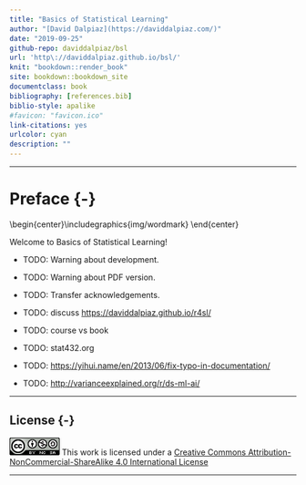 ```yaml
--- 
title: "Basics of Statistical Learning"
author: "[David Dalpiaz](https://daviddalpiaz.com/)"
date: "2019-09-25"
github-repo: daviddalpiaz/bsl
url: 'http\://daviddalpiaz.github.io/bsl/'
knit: "bookdown::render_book"
site: bookdown::bookdown_site
documentclass: book
bibliography: [references.bib]
biblio-style: apalike
#favicon: "favicon.ico"
link-citations: yes
urlcolor: cyan
description: ""
---
```




***

# Preface {-}


\begin{center}\includegraphics{img/wordmark} \end{center}

Welcome to Basics of Statistical Learning! 

- TODO: Warning about development.
- TODO: Warning about PDF version.
- TODO: Transfer acknowledgements.
- TODO: discuss https://daviddalpiaz.github.io/r4sl/
- TODO: course vs book
- TODO: stat432.org
- TODO: https://yihui.name/en/2013/06/fix-typo-in-documentation/

- TODO: http://varianceexplained.org/r/ds-ml-ai/

***

## License {-}

![CC NC SA](img/cc.png) This work is licensed under a [Creative Commons Attribution-NonCommercial-ShareAlike 4.0 International License](http://creativecommons.org/licenses/by-nc-sa/4.0/)

***

